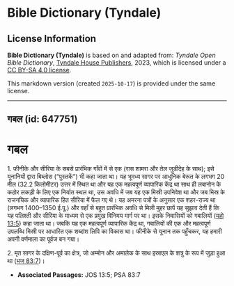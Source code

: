 # Bible Dictionary (Tyndale)

## License Information

**Bible Dictionary (Tyndale)** is based on and adapted from: _Tyndale Open Bible Dictionary_, [Tyndale House Publishers](https://tyndaleopenresources.com/), 2023, which is licensed under a [CC BY-SA 4.0 license](https://creativecommons.org/licenses/by-sa/4.0/legalcode.en).

This markdown version (created `2025-10-17`) is provided under the same license.



--------------------------------

## गबल (id: 647751)

गबल
===

1\. फीनीके और सीरिया के सबसे प्रारंभिक गाँवों में से एक (रास शामरा और तेल जुडीदेह के साथ); इसे यूनानियों द्वारा बिब्लोस (“पुस्तकें”) भी कहा जाता था। यह भूमध्य सागर पर आधुनिक बेरूत के लगभग 20 मील (32\.2 किलोमीटर) उत्तर में स्थित था और यह एक महत्वपूर्ण व्यापारिक केंद्र था साथ ही लबानोन के कठोर लकड़ी के लिए एक निर्यात स्थल था, उस अवधि में जब यह एक मिस्री उपनिवेश था और जब मिस्र के राजनयिक और व्यापारिक हित सीरिया में फैल गए थे। यह अमरना पत्रों के अनुसार एक शहर\-राज्य था (लगभग 1400–1350 ई.पू.) और वहाँ से बहुत प्रारंभिक अवधि से मिली मुहर छापें यह सुझाव देती हैं कि यह पलिश्ती और सीरिया के माध्यम से एक प्रमुख विनिमय मार्ग पर था। इसके निवासियों को गबालियों ([यहो 13:5](https://ref.ly/Josh13:5)) कहा जाता था। जबकि यह एक महत्वपूर्ण व्यापारिक केंद्र था, गबालियों की एक और महत्वपूर्ण उपलब्धि मिस्री पर आधारित एक शब्दांश लिपि का विकास था। फीनीके से यूनान तक पहुँचकर, यह हमारी अपनी वर्णमाला का पूर्वज बन गया।

2\. मृत सागर के दक्षिण\-पूर्व का क्षेत्र, जो अम्मोन और अमालेक के साथ इस्राएल के शत्रु के रूप में जुड़ा हुआ था ([भज 83:7](https://ref.ly/Ps83:7))।

* **Associated Passages:** JOS 13:5; PSA 83:7

